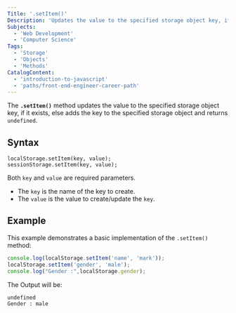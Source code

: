 ```yaml
---
Title: '.setItem()' 
Description: 'Updates the value to the specified storage object key, if it exists, else adds the key to the object.' 
Subjects: 
  - 'Web Development'
  - 'Computer Science'
Tags: 
  - 'Storage'
  - 'Objects'
  - 'Methods'
CatalogContent: 
  - 'introduction-to-javascript'
  - 'paths/front-end-engineer-career-path'
---
```


The **`.setItem()`** method updates the value to the specified storage object key, if it exists, else adds the key to the specified storage object and returns `undefined`.

## Syntax

```pseudo
localStorage.setItem(key, value);
sessionStorage.setItem(key, value);
```

Both `key` and `value` are required parameters.
- The `key` is the name of the key to create.
- The `value` is the value to create/update the `key`.

## Example

This example demonstrates a basic implementation of the `.setItem()` method:

```js
console.log(localStorage.setItem('name', 'mark'));
localStorage.setItem('gender', 'male');
console.log("Gender :",localStorage.gender);
```

The Output will be:

```shell
undefined
Gender : male
```